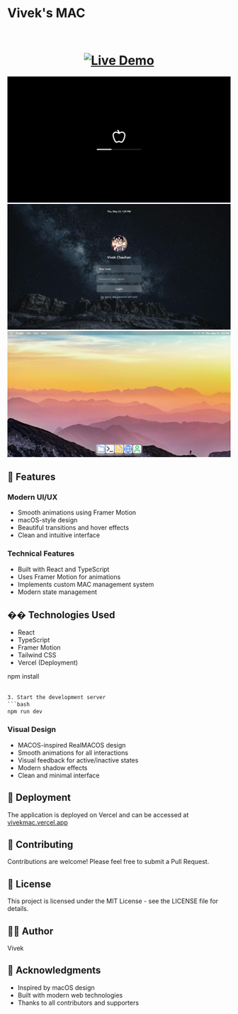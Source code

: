 # Vivek's MAC

<h1 align="center">
  <br>
  <a href="https://vivekmac.vercel.app/" target="_blank" rel="noopener noreferrer">
    <img src="https://img.shields.io/badge/Live_Demo-FF5722?style=for-the-badge&logo=vercel&logoColor=white" alt="Live Demo">
  </a>
</h1>

<p align="center"> 
    <img src="./public/operating.png">
    <img src="./public/lock.png">
    <img src="./public/home.png">
</p>

## 🚀 Features

### Modern UI/UX
- Smooth animations using Framer Motion
- macOS-style design
- Beautiful transitions and hover effects
- Clean and intuitive interface

### Technical Features
- Built with React and TypeScript
- Uses Framer Motion for animations
- Implements custom MAC management system
- Modern state management

## ��️ Technologies Used

- React
- TypeScript
- Framer Motion
- Tailwind CSS
- Vercel (Deployment)







npm install
```

3. Start the development server
```bash
npm run dev
```

### Visual Design
- MACOS-inspired RealMACOS design
- Smooth animations for all interactions
- Visual feedback for active/inactive states
- Modern shadow effects
- Clean and minimal interface


## 🚀 Deployment
The application is deployed on Vercel and can be accessed at [vivekmac.vercel.app](https://vivekmac.vercel.app/)

## 🤝 Contributing
Contributions are welcome! Please feel free to submit a Pull Request.

## 📝 License
This project is licensed under the MIT License - see the LICENSE file for details.

## 👨‍💻 Author
Vivek

## 🙏 Acknowledgments
- Inspired by macOS design
- Built with modern web technologies
- Thanks to all contributors and supporters
